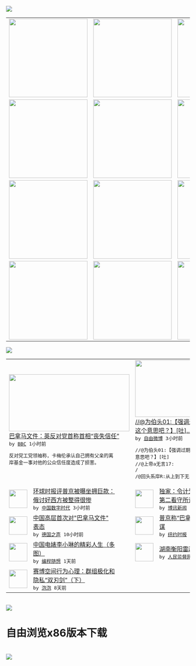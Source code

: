 

<a href="https://github.com/greatfire/z/raw/master/FreeBrowser.apk"><img src="https://raw.githubusercontent.com/greatfire/wiki/master/x/header.png" /></a><table><tr><td width="262" align="center" valign="center"><a href="https://github.com/greatfire/wiki/wiki/nyt" title="纽约时报中文网 国际纵览"><img src="https://raw.githubusercontent.com/greatfire/wiki/master/x/nyt_flag.png" width="215"/></a></td><td width="262" align="center" valign="center"><a href="https://github.com/greatfire/wiki/wiki/dw" title=""><img src="https://raw.githubusercontent.com/greatfire/wiki/master/x/dw_flag.png" width="215"/></a></td><td width="262" align="center" valign="center"><a href="https://github.com/greatfire/wiki/wiki/rmjd" title=""><img src="https://raw.githubusercontent.com/greatfire/wiki/master/x/rmjd_flag.png" width="215"/></a></td></tr><tr><td width="262" align="center" valign="center"><a href="https://github.com/paopaonetizen/website" title="泡泡 - 未经审查的互联网信息"><img src="https://raw.githubusercontent.com/greatfire/wiki/master/x/pp_flag.png" width="215"/></a></td><td width="262" align="center" valign="center"><a href="https://github.com/getlantern/mirror" title="以及自由微博和GreatFire.org官方中文论坛"><img src="https://raw.githubusercontent.com/greatfire/wiki/master/x/lantern_flag.png" width="215"/></a></td><td width="262" align="center" valign="center"><a href="https://github.com/cdtmirrors/m/" title=""><img src="https://raw.githubusercontent.com/greatfire/wiki/master/x/cdt_flag.png" width="215"/></a></td></tr><tr><td width="262" align="center" valign="center"><a href="https://github.com/program-think/blog" title="编程随想的博客"><img src="https://raw.githubusercontent.com/greatfire/wiki/master/x/pt_flag.png" width="215"/></a></td><td width="262" align="center" valign="center"><a href="https://github.com/greatfire/wiki/wiki/bbc" title=""><img src="https://raw.githubusercontent.com/greatfire/wiki/master/x/bbc_flag.png" width="215"/></a></td><td width="262" align="center" valign="center"><a href="https://github.com/freeweibo/s" title="自由微博 - 匿名和不受屏蔽的新浪微博搜索"><img src="https://raw.githubusercontent.com/greatfire/wiki/master/x/fw_flag.png" width="215"/></a></td></tr><tr><td width="262" align="center" valign="center"><a href="https://github.com/greatfire/wiki/wiki/google" title=""><img src="https://raw.githubusercontent.com/greatfire/wiki/master/x/google_flag.png" width="215"/></a></td><td width="262" align="center" valign="center"><a href="https://github.com/bxnews/boxun" title=""><img src="https://raw.githubusercontent.com/greatfire/wiki/master/x/bx_flag.png" width="215"/></a></td><td width="262" align="center" valign="center"><a href="https://github.com/greatfire/wiki/wiki/open-source" title="欢迎访问GreatFire.org开发者项目网站"><img src="https://raw.githubusercontent.com/greatfire/wiki/master/x/open-source_flag.png" width="215"/></a></td></tr></table><img src="https://raw.githubusercontent.com/greatfire/wiki/master/x/newsfeed text.png" /><table cols="4"><tr><td colspan="2" width="380"><a href="http://www.bbc.com/zhongwen/simp/world/2016/04/160409_panama_papers_labor_criticise_pm"><img src="http://a.files.bbci.co.uk/worldservice/live/assets/images/2016/04/08/160408125759_david_cameron_144x81_afp_nocredit.jpg" width="330" height="156"/></a></br><a href="http://www.bbc.com/zhongwen/simp/world/2016/04/160409_panama_papers_labor_criticise_pm">巴拿马文件：英反对党首称首相“丧失信任”</a></br><kbd> by <a href="http://www.bbc.co.uk/zhongwen/simp">BBC</a> 1小时前 </kbd></br><pre>反对党工党领袖称，卡梅伦承认自己拥有父亲的离<br/>岸基金一事对他的公众信任度造成了损害。</pre></td><td colspan="2" width="380"><a href="https://freeweibo.com/weibo/3962293840352016"><img src="http://ww1.sinaimg.cn/large/006qnuVqjw1f2o14cs642j30gt0qo409.jpg" width="330" height="156"/></a></br><a href="https://freeweibo.com/weibo/3962293840352016">//@为伯头01:【强调过期疫苗无害也是<br/>这个意思吧？】[吐]…</a></br><kbd> by <a href="https://freeweibo.com/">自由微博</a> 3小时前 </kbd></br><pre>//@为伯头01:【强调过期疫苗无害也是这个<br/>意思吧？】[吐] //@上帝a无言17: /<br/>/@回头系岸R:从上到下无</pre></td></tr><tr><td><img src="http://i2.wp.com/chinadigitaltimes.net/chinese/files/2016/04/putin.png?resize=575%2C302" width="50" height="50"/></td><td width="280"><a href="http://feedproxy.google.com/~r/chinadigitaltimes/main-page/~3/TFmkxET19Fw/">环球时报评普京被曝坐拥巨款：<br/>俄讨好西方被整得很惨</a></br><kbd> by <a href="http://chinadigitaltimes.net/chinese/">中国数字时代</a> 3小时前 </kbd></td><td><img src="https://raw.githubusercontent.com/greatfire/wiki/master/x/bx_logo.png" width="50" height="50"/></td><td width="280"><a href="http://www.boxun.com/news/gb/china/2016/04/201604090907.shtml">独家：令计划被转羁押于北京市<br/>第二看守所请看博讯热点...</a></br><kbd> by <a href="http://www.boxun.com">博讯新闻</a> 5小时前 </kbd></td></tr><tr><td><img src="http://www.dw.com/image/0,,19172761_302,00.jpg" width="50" height="50"/></td><td width="280"><a href="http://dw.com/p/1ISIW?maca=chi-GK-text-greatfire-all-chinese-15625-xml-mrss">中国高层首次对"巴拿马文件"<br/>表态</a></br><kbd> by <a href="http://dw.de">德国之声</a> 10小时前 </kbd></td><td><img src="http://static01.nyt.com/images/2016/04/08/world/08panama-putin_web1/08panama-putin_web1-articleLarge.jpg" width="50" height="50"/></td><td width="280"><a href="https://d3qlz4p8smvoli.cloudfront.net/world/20160408/c08panama-putin/">普京称“巴拿马文件”是美国阴<br/>谋</a></br><kbd> by <a href="http://m.cn.nytimes.com/">纽约时报</a> 1天前 </kbd></td></tr><tr><td><img src="http://lh3.googleusercontent.com/OgFn3fwwN9sT_nICoDfR3FIMC3TfA-gtLmNyDUzvkoXb84Z2I_5hoAffukl0asxN2XlQwfNg1Yx_5Knuo1OGF0iqONslT0CoZPKm-YmCopliweAZa94bkNqKsqCvBSwpA6fVekxpJC8" width="50" height="50"/></td><td width="280"><a href="http://feedproxy.google.com/~r/programthink/~3/a0gAJlmeS3g/Li-Xiaolin.html">中国电婊李小琳的精彩人生（多<br/>图）</a></br><kbd> by <a href="http://program-think.blogspot.com">编程随想</a> 1天前 </kbd></td><td><img src="http://www.rmjdw.com/uploads/allimg/160406/1103411N0-0.jpg" width="50" height="50"/></td><td width="280"><a href="http://www.rmjdw.com//shehuijilu/20160406/15522.html">湖南衡阳雷政富案始末 </a></br><kbd> by <a href="http://www.rmjdw.com/">人民监督网</a> 3天前 </kbd></td></tr><tr><td><img src="https://pao-pao.net/sites/pao-pao.net/files/styles/large/public/xia_pian_wen_zhong_tu_.jpg?itok=PbTXxyjR" width="50" height="50"/></td><td width="280"><a href="https://pao-pao.net/article/684">赛博空间行为心理：群组极化和<br/>隐私“双刃剑”（下）</a></br><kbd> by <a href="https://pao-pao.net">泡泡</a> 8天前 </kbd></td></table></br><a href="https://github.com/greatfire/z/raw/master/FreeBrowser.apk"><img src="https://raw.githubusercontent.com/greatfire/wiki/master/x/download app.png" /></a><h1>自由浏览x86版本下载<h1><a href="https://github.com/greatfire/z/raw/master/FreeBrowser-x86.apk"><img src="https://raw.githubusercontent.com/greatfire/images/master/fb86.qr.png" /></a>